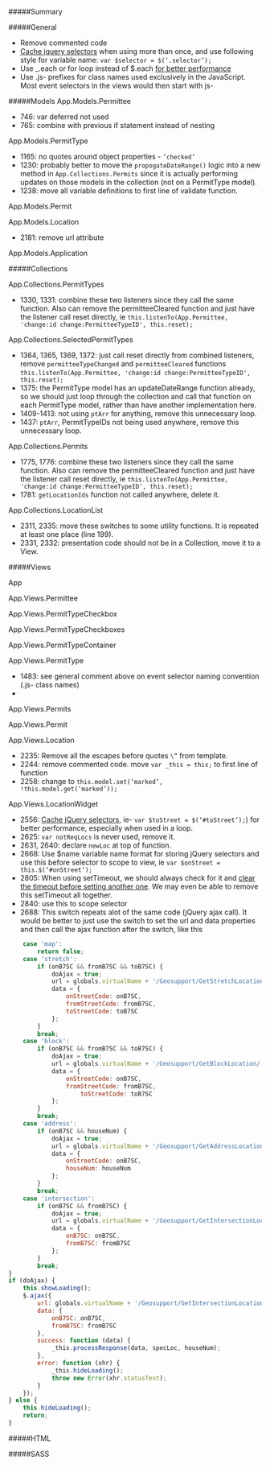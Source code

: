 #####Summary


#####General
- Remove commented code
- [Cache jquery selectors](https://github.com/nycdot/javascript#jquery) when using more than once, and use following style for variable name: `var $selector = $(‘.selector’);`
- Use _.each or for loop instead of $.each [for better performance](http://jsperf.com/jquery-each-vs-for-loop/35)
- Use .js- prefixes for class names used exclusively in the JavaScript. Most event selectors in the views would then start with js-

#####Models
App.Models.Permittee
- 746: var deferred not used
- 765: combine with previous if statement instead of nesting

App.Models.PermitType
- 1165: no quotes around object properties - `‘checked’`
- 1230: probably better to move the `propogateDateRange()` logic into a new method in `App.Collections.Permits` since it is actually performing updates on those models in the collection (not on a PermitType model).
- 1238: move all variable definitions to first line of validate function.

App.Models.Permit

App.Models.Location
- 2181: remove url attribute

App.Models.Application


#####Collections

App.Collections.PermitTypes
- 1330, 1331: combine these two listeners since they call the same function. Also can remove the permitteeCleared function and just have the listener call reset directly, ie `this.listenTo(App.Permittee, 'change:id change:PermitteeTypeID', this.reset);`

App.Collections.SelectedPermitTypes
- 1364, 1365, 1369, 1372: just call reset directly from combined listeners, remove `permitteeTypeChanged` and `permitteeCleared` functions `this.listenTo(App.Permittee, 'change:id change:PermitteeTypeID', this.reset);`
- 1375: the PermitType model has an updateDateRange function already, so we should just loop through the collection and call that function on each PermitType model, rather than have another implementation here.
- 1409-1413: not using `ptArr` for anything, remove this unnecessary loop.
- 1437: `ptArr`, PermitTypeIDs not being used anywhere, remove this unnecessary loop.

App.Collections.Permits
- 1775, 1776: combine these two listeners since they call the same function. Also can remove the permitteeCleared function and just have the listener call reset directly, ie `this.listenTo(App.Permittee, 'change:id change:PermitteeTypeID', this.reset);`
- 1781: `getLocationIds` function not called anywhere, delete it.

App.Collections.LocationList
- 2311, 2335: move these switches to some utility functions. It is repeated at least one place (line 199).
- 2331, 2332: presentation code should not be in a Collection, move it to a View.

#####Views

App

App.Views.Permittee

App.Views.PermitTypeCheckbox

App.Views.PermitTypeCheckboxes

App.Views.PermitTypeContainer

App.Views.PermitType
- 1483: see general comment above on event selector naming convention (.js- class names)
- 

App.Views.Permits


App.Views.Permit


App.Views.Location
- 2235: Remove all the escapes before quotes `\”` from template.
- 2244: remove commented code. move `var _this = this;` to first line of function
- 2258: change to `this.model.set(‘marked’, !this.model.get(‘marked’));`

App.Views.LocationWidget
- 2556: [Cache jQuery selectors](https://github.com/nycdot/javascript#jquery), ie- `var $toStreet = $(‘#toStreet’);`) for better performance, especially when used in a loop.
- 2625: `var notReqLocs` is never used, remove it.
- 2631, 2640: declare `newLoc` at top of function.
- 2668: Use $name variable name format for storing jQuery selectors and use this before selector to scope to view, ie `var $onStreet = this.$(‘#onStreet’);`
- 2805: When using setTimeout, we should always check for it and [clear the timeout before setting another one](http://www.w3schools.com/jsref/met_win_cleartimeout.asp). We may even be able to remove this setTimeout all together.
- 2840: use this to scope selector
- 2688: This switch repeats alot of the same code (jQuery ajax call). It would be better to just use the switch to set the url and data properties and then call the ajax function after the switch, like this
```javascript
    case 'map':
        return false;
    case 'stretch':
        if (onB7SC && fromB7SC && toB7SC) {
            doAjax = true;
            url = globals.virtualName + '/Geosupport/GetStretchLocations/';
            data = {
                onStreetCode: onB7SC,
                fromStreetCode: fromB7SC,
                toStreetCode: toB7SC
            };
        }
        break;
    case 'block':
        if (onB7SC && fromB7SC && toB7SC) {
            doAjax = true;
            url = globals.virtualName + '/Geosupport/GetBlockLocation/';
            data = {
                onStreetCode: onB7SC,
                fromStreetCode: fromB7SC,
                    toStreetCode: toB7SC
            };
        }
        break;
    case 'address':
        if (onB7SC && houseNum) {
            doAjax = true;
            url = globals.virtualName + '/Geosupport/GetAddressLocation/';
            data = {
                onStreetCode: onB7SC,
                houseNum: houseNum
            };
        }
        break;
    case 'intersection':
        if (onB7SC && fromB7SC) {
            doAjax = true;
            url = globals.virtualName + '/Geosupport/GetIntersectionLocation/';
            data = {
                onB7SC: onB7SC,
                fromB7SC: fromB7SC
            };
        } 
        break;
}
if (doAjax) {
    this.showLoading();
    $.ajax({
        url: globals.virtualName + '/Geosupport/GetIntersectionLocation/',
        data: {
            onB7SC: onB7SC,
            fromB7SC: fromB7SC
        },
        success: function (data) {
            _this.processResponse(data, specLoc, houseNum);
        },
        error: function (xhr) {
            _this.hideLoading();
            throw new Error(xhr.statusText);
        }
    });
} else {
    this.hideLoading();
    return;
}
```

#####HTML


#####SASS

